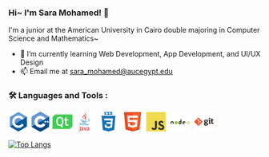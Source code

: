 ### Hi~ I'm Sara Mohamed! 🌷

<!--
**saraa-mohamedd/saraa-mohamedd** is a ✨ _special_ ✨ repository because its `README.md` (this file) appears on your GitHub profile.

Here are some ideas to get you started:
- 👯 I’m looking to collaborate on ...
- 💬 Ask me about ...
- 😄 Pronouns: ...
- ⚡ Fun fact: ...
-->

I'm a junior at the American University in Cairo double majoring in Computer Science and Mathematics~

- 🌱 I’m currently learning Web Development, App Development, and UI/UX Design
- 📫 Email me at sara_mohamed@aucegypt.edu

### :hammer_and_wrench: Languages and Tools :
<div>
  <img src="https://github.com/devicons/devicon/blob/master/icons/c/c-original.svg" title = "C" width = "40" height="40"/>
  <img src="https://github.com/devicons/devicon/blob/master/icons/cplusplus/cplusplus-original.svg" title = "C++" width = "40" height="40"/>
  <img src="https://github.com/devicons/devicon/blob/master/icons/qt/qt-original.svg" title = "QT" width = "40" height="40"/>
  <img src="https://github.com/devicons/devicon/blob/master/icons/java/java-original-wordmark.svg" title="Java" alt="Java" width="40" height="40"/>&nbsp;
  <img src="https://github.com/devicons/devicon/blob/master/icons/css3/css3-plain-wordmark.svg"  title="CSS3" alt="CSS" width="40" height="40"/>&nbsp;
  <img src="https://github.com/devicons/devicon/blob/master/icons/html5/html5-original.svg" title="HTML5" alt="HTML" width="40" height="40"/>&nbsp;
  <img src="https://github.com/devicons/devicon/blob/master/icons/javascript/javascript-original.svg" title="JavaScript" alt="JavaScript" width="40" height="40"/>&nbsp;
  <img src="https://github.com/devicons/devicon/blob/master/icons/nodejs/nodejs-original-wordmark.svg" title="NodeJS" alt="NodeJS" width="40" height="40"/>&nbsp;
  <img src="https://github.com/devicons/devicon/blob/master/icons/git/git-original-wordmark.svg" title="Git" **alt="Git" width="40" height="40"/>
</div>

[![Top Langs](https://github-readme-stats.vercel.app/api/top-langs/?username=saraa-mohamedd&layout=compact&theme=vue)](https://github.com/anuraghazra/github-readme-stats)
